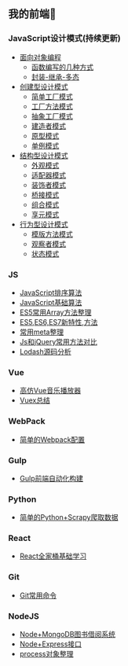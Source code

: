 ## 我的前端🐘


### JavaScript设计模式(持续更新)
- <a href="javascript:;">面向对象编程</a>
    - [函数编写的几种方式](https://github.com/angelasubi/design-patterns/blob/master/demo1/1.js)
    - [封装-继承-多态](https://github.com/angelasubi/design-patterns/blob/master/demo1/2.js)
- <a href="javascript:;">创建型设计模式</a>
    - [简单工厂模式](https://github.com/angelasubi/design-patterns/blob/master/demo2/1.js)
    - [工厂方法模式](https://github.com/angelasubi/design-patterns/blob/master/demo2/2.js)
    - [抽象工厂模式](https://github.com/angelasubi/design-patterns/blob/master/demo2/3.js)
    - [建造者模式](https://github.com/angelasubi/design-patterns/blob/master/demo2/4.js)
    - [原型模式](https://github.com/angelasubi/design-patterns/blob/master/demo2/5.js)
    - [单例模式](https://github.com/angelasubi/design-patterns/blob/master/demo2/6.js)
- <a href="javascript:;">结构型设计模式</a>
    - [外观模式](https://github.com/angelasubi/design-patterns/blob/master/demo3/1.js)
    - [适配器模式](https://github.com/angelasubi/design-patterns/blob/master/demo3/2.js)
    - [装饰者模式](https://github.com/angelasubi/design-patterns/blob/master/demo3/3.js)
    - [桥接模式](https://github.com/angelasubi/design-patterns/blob/master/demo3/4.js)
    - [组合模式](https://github.com/angelasubi/design-patterns/blob/master/demo3/5.js)
    - [享元模式](https://github.com/angelasubi/design-patterns/blob/master/demo3/6.js)
- <a href="javascript:;">行为型设计模式</a>
    - [模版方法模式](https://github.com/angelasubi/design-patterns/blob/master/demo4/1.js)
    - [观察者模式](https://github.com/angelasubi/design-patterns/blob/master/demo4/2.js)
    - [状态模式](https://github.com/angelasubi/design-patterns/blob/master/demo4/3.js)

### JS
- [JavaScript排序算法](https://github.com/angelasubi/article/blob/master/js-sort-algorithm.md)  
- [JavaScript基础算法](https://github.com/angelasubi/article/blob/master/js-common-algorithm.md)  
- [ES5常用Array方法整理](https://github.com/angelasubi/article/blob/master/es5-array.md)  
- [ES5,ES6,ES7新特性,方法](https://github.com/angelasubi/article/blob/master/es5-es6-es7.md)  
- [常用meta整理](https://github.com/angelasubi/article/blob/master/css-meta.md)  
- [Js和jQuery常用方法对比](https://github.com/angelasubi/article/blob/master/jquery-vs-js.md)
- [Lodash源码分析](https://github.com/angelasubi/lodash)

### Vue
- [高仿Vue音乐播放器](https://github.com/angelasubi/vue-music)  
- [Vuex总结](https://github.com/angelasubi/article/blob/master/vuex.md)  


### WebPack
- [简单的Webpack配置](https://github.com/angelasubi/webpack)

### Gulp
- [Gulp前端自动化构建](https://github.com/angelasubi/article/blob/master/gulp.md)

### Python
- [简单的Python+Scrapy爬取数据](https://github.com/angelasubi/python-scrapy)

### React
- [React全家桶基础学习](https://github.com/angelasubi/react)

### Git
- [Git常用命令](https://github.com/angelasubi/article/blob/master/git-shell.md)

### NodeJS
- [Node+MongoDB图书借阅系统](https://github.com/angelasubi/library-borrow)
- [Node+Express接口](https://github.com/angelasubi/node-express)
- [process对象整理](https://github.com/angelasubi/article/blob/master/node-process.md)

